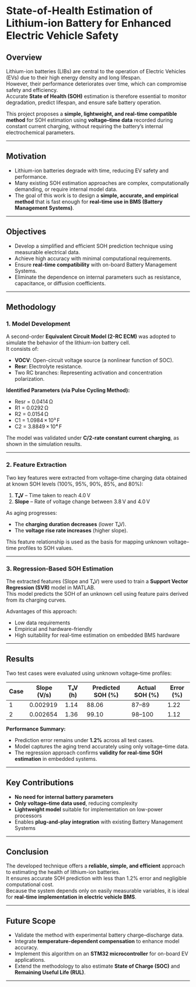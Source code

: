 # State-of-Health Estimation of Lithium-ion Battery for Enhanced Electric Vehicle Safety

## Overview
Lithium-ion batteries (LIBs) are central to the operation of Electric Vehicles (EVs) due to their high energy density and long lifespan.  
However, their performance deteriorates over time, which can compromise safety and efficiency.  
Accurate **State of Health (SOH)** estimation is therefore essential to monitor degradation, predict lifespan, and ensure safe battery operation.  

This project proposes a **simple, lightweight, and real-time compatible method** for SOH estimation using **voltage–time data** recorded during constant current charging, without requiring the battery’s internal electrochemical parameters.

---

## Motivation
- Lithium-ion batteries degrade with time, reducing EV safety and performance.  
- Many existing SOH estimation approaches are complex, computationally demanding, or require internal model data.  
- The goal of this work is to design a **simple, accurate, and empirical method** that is fast enough for **real-time use in BMS (Battery Management Systems)**.  

---

## Objectives
- Develop a simplified and efficient SOH prediction technique using measurable electrical data.  
- Achieve high accuracy with minimal computational requirements.  
- Ensure **real-time compatibility** with on-board Battery Management Systems.  
- Eliminate the dependence on internal parameters such as resistance, capacitance, or diffusion coefficients.  

---

## Methodology

### 1. Model Development
A second-order **Equivalent Circuit Model (2-RC ECM)** was adopted to simulate the behavior of the lithium-ion battery cell.  
It consists of:
- **VOCV**: Open-circuit voltage source (a nonlinear function of SOC).  
- **Resr**: Electrolyte resistance.  
- Two RC branches: Representing activation and concentration polarization.  

**Identified Parameters (via Pulse Cycling Method):**
- Resr = 0.0414 Ω  
- R1 = 0.0292 Ω  
- R2 = 0.0154 Ω  
- C1 = 1.0984 × 10³ F  
- C2 = 3.8849 × 10⁴ F  

The model was validated under **C/2-rate constant current charging**, as shown in the simulation results.  

---

### 2. Feature Extraction
Two key features were extracted from voltage–time charging data obtained at known SOH levels (100%, 95%, 90%, 85%, and 80%):

1. **T₄V** – Time taken to reach 4.0 V  
2. **Slope** – Rate of voltage change between 3.8 V and 4.0 V  

As aging progresses:  
- The **charging duration decreases** (lower T₄V).  
- The **voltage rise rate increases** (higher slope).  

This feature relationship is used as the basis for mapping unknown voltage–time profiles to SOH values.  

---

### 3. Regression-Based SOH Estimation
The extracted features (Slope and T₄V) were used to train a **Support Vector Regression (SVR)** model in MATLAB.  
This model predicts the SOH of an unknown cell using feature pairs derived from its charging curves.  

Advantages of this approach:  
- Low data requirements  
- Empirical and hardware-friendly  
- High suitability for real-time estimation on embedded BMS hardware  

---

## Results
Two test cases were evaluated using unknown voltage–time profiles:

| Case | Slope (V/s) | T₄V (h) | Predicted SOH (%) | Actual SOH (%) | Error (%) |
|------|--------------|----------|-------------------|----------------|-----------|
| 1 | 0.002919 | 1.14 | 88.06 | 87–89 | 1.22 |
| 2 | 0.002654 | 1.36 | 99.10 | 98–100 | 1.12 |

**Performance Summary:**
- Prediction error remains under **1.2%** across all test cases.  
- Model captures the aging trend accurately using only voltage–time data.  
- The regression approach confirms **validity for real-time SOH estimation** in embedded systems.

---

## Key Contributions
- **No need for internal battery parameters**  
- **Only voltage–time data used**, reducing complexity  
- **Lightweight model** suitable for implementation on low-power processors  
- Enables **plug-and-play integration** with existing Battery Management Systems  

---

## Conclusion
The developed technique offers a **reliable, simple, and efficient** approach to estimating the health of lithium-ion batteries.  
It ensures accurate SOH prediction with less than 1.2% error and negligible computational cost.  
Because the system depends only on easily measurable variables, it is ideal for **real-time implementation in electric vehicle BMS**.

---

## Future Scope
- Validate the method with experimental battery charge–discharge data.  
- Integrate **temperature-dependent compensation** to enhance model accuracy.  
- Implement this algorithm on an **STM32 microcontroller** for on-board EV applications.  
- Extend the methodology to also estimate **State of Charge (SOC)** and **Remaining Useful Life (RUL)**.  

---


